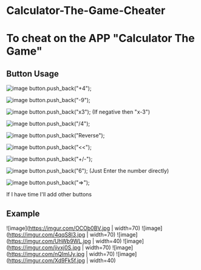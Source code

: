 # Calculator-The-Game-Cheater

# To cheat on the APP "Calculator The Game"

## Button Usage

![image](https://imgur.com/OhrVQ6x.png)
button.push_back("+4");

![image](https://imgur.com/4WVxQIB.png)
button.push_back("-9");

![image](https://imgur.com/sruKyjL.png)
button.push_back("x3"); (If negative then "x-3")

![image](https://imgur.com/E2Fwtj7.png)
button.push_back("/4");

![image](https://imgur.com/SOr2eza.png)
button.push_back("Reverse");

![image](https://imgur.com/MUJNVL4.png)
button.push_back("<<");

![image](https://imgur.com/4LFaCfJ.png)
button.push_back("+/-");

![image](https://imgur.com/yHLTPA4.png)
button.push_back("6"); (Just Enter the number directly)

![image](https://imgur.com/OotltqC.png)
button.push_back("=>");

If I have time I'll add other buttons

## Example
![image](https://imgur.com/OCOb0BV.jpg | width=70)
![image](https://imgur.com/4qqS8l3.jpg | width=70)
![image](https://imgur.com/UhWb9WL.jpg | width=40)
![image](https://imgur.com/jivxj0S.jpg | width=70)
![image](https://imgur.com/nQImlJy.jpg | width=70)
![image](https://imgur.com/Xd9Fk5f.jpg | width=40)